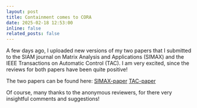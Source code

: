 ```yaml
---
layout: post
title: Containment comes to CORA
date: 2025-02-18 12:53:00
inline: false
related_posts: false
---
```


A few days ago, I uploaded new versions of my two papers that I submitted to the SIAM journal on Matrix Analysis and Applications (SIMAX) and the IEEE Transactions on Automatic Control (TAC). I am very excited, since the reviews for both papers have been quite positive!

The two papers can be found here:
<a href="https://arxiv.org/abs/2310.00605">SIMAX-paper</a>
<a href="https://arxiv.org/abs/2310.00605">TAC-paper</a>

Of course, many thanks to the anonymous reviewers, for there very insightful comments and suggestions!
